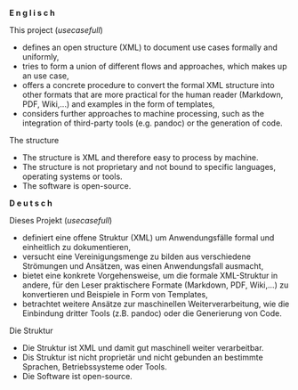 **E n g l i s c h**

This project (*usecasefull*)
- defines an open structure (XML) to document use cases formally and uniformly,
- tries to form a union of different flows and approaches, which makes up an use case,
- offers a concrete procedure to convert the formal XML structure into other formats that are more practical for the human reader (Markdown, PDF, Wiki,...) and examples in the form of templates,
- considers further approaches to machine processing, such as the integration of third-party tools (e.g. pandoc) or the generation of code.

The structure
- The structure is XML and therefore easy to process by machine.
- The structure is not proprietary and not bound to specific languages, operating systems or tools.
- The software is open-source.

**D e u t s c h**

Dieses Projekt (*usecasefull*)
- definiert eine offene Struktur (XML) um Anwendungsfälle formal und einheitlich zu dokumentieren,
- versucht eine Vereinigungsmenge zu bilden aus verschiedene Strömungen und Ansätzen, was einen Anwendungsfall ausmacht,
- bietet eine konkrete Vorgehensweise, um die formale XML-Struktur in andere, für den Leser praktischere Formate (Markdown, PDF, Wiki,...) zu konvertieren und Beispiele in Form von Templates,
- betrachtet weitere Ansätze zur maschinellen Weiterverarbeitung, wie die Einbindung dritter Tools (z.B. pandoc) oder die Generierung von Code.

Die Struktur
- Die Struktur ist XML und damit gut maschinell weiter verarbeitbar.
- Dis Struktur ist nicht proprietär und nicht gebunden an bestimmte Sprachen, Betriebssysteme oder Tools.
- Die Software ist open-source.

